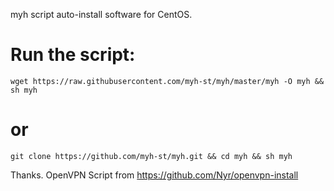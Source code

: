 myh script auto-install software for CentOS.

# Run the script:

    wget https://raw.githubusercontent.com/myh-st/myh/master/myh -O myh && sh myh

# or

    git clone https://github.com/myh-st/myh.git && cd myh && sh myh

Thanks. OpenVPN Script from
https://github.com/Nyr/openvpn-install